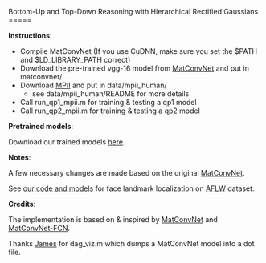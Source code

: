 Bottom-Up and Top-Down Reasoning with Hierarchical Rectified Gaussians =====

**Instructions**:

- Compile MatConvNet (If you use CuDNN, make sure you set the $PATH and
  $LD_LIBRARY_PATH correct)
- Download the pre-trained vgg-16 model from
  [MatConvNet](http://www.vlfeat.org/matconvnet/) and put in matconvnet/
- Download [MPII](http://human-pose.mpi-inf.mpg.de/) and put in data/mpii_human/
  - see data/mpii_human/README for more details
- Call run_qp1_mpii.m for training & testing a qp1 model
- Call run_qp2_mpii.m for training & testing a qp2 model


**Pretrained models**:

Download our trained models
[here](http://www.ics.uci.edu/~peiyunh/public/rg-mpii/).


**Notes**:

A few necessary changes are made based on the original
[MatConvNet](http://www.vlfeat.org/matconvnet/).

See [our code and models](https://github.com/peiyunh/rg-aflw/) for face landmark
localization on [AFLW](https://lrs.icg.tugraz.at/research/aflw/) dataset.


**Credits**:

The implementation is based on & inspired by
[MatConvNet](http://www.vlfeat.org/matconvnet/) and
[MatConvNet-FCN](https://github.com/vlfeat/matconvnet-fcn).

Thanks [James](https://github.com/jsupancic/) for dag_viz.m which dumps a
MatConvNet model into a dot file.

